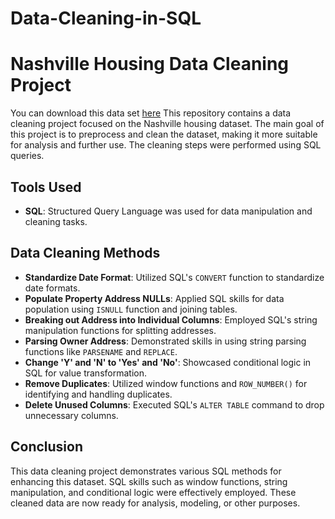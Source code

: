# Data-Cleaning-in-SQL


# Nashville Housing Data Cleaning Project

You can download this data set [here](https://github.com/AlexTheAnalyst/PortfolioProjects/raw/main/Nashville%20Housing%20Data%20for%20Data%20Cleaning%20(reuploaded).xlsx)
This repository contains a data cleaning project focused on the Nashville housing dataset. The main goal of this project is to preprocess and clean the dataset, making it more suitable for analysis and further use. The cleaning steps were performed using SQL queries.

## Tools Used

- **SQL**: Structured Query Language was used for data manipulation and cleaning tasks. 

## Data Cleaning Methods

- **Standardize Date Format**: Utilized SQL's `CONVERT` function to standardize date formats.
- **Populate Property Address NULLs**: Applied SQL skills for data population using `ISNULL` function and joining tables.
- **Breaking out Address into Individual Columns**: Employed SQL's string manipulation functions for splitting addresses.
- **Parsing Owner Address**: Demonstrated skills in using string parsing functions like `PARSENAME` and `REPLACE`.
- **Change 'Y' and 'N' to 'Yes' and 'No'**: Showcased conditional logic in SQL for value transformation.
- **Remove Duplicates**: Utilized window functions and `ROW_NUMBER()` for identifying and handling duplicates.
- **Delete Unused Columns**: Executed SQL's `ALTER TABLE` command to drop unnecessary columns.

## Conclusion

This data cleaning project demonstrates various SQL methods for enhancing this dataset. SQL skills such as window functions, string manipulation, and conditional logic were effectively employed. These cleaned data are now ready for analysis, modeling, or other purposes.
